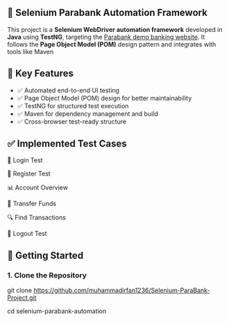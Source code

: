 ## 🧪 Selenium Parabank Automation Framework

This project is a **Selenium WebDriver automation framework** developed in **Java** using **TestNG**, targeting the [Parabank demo banking website](https://parabank.parasoft.com/). It follows the **Page Object Model (POM)** design pattern and integrates with tools like Maven 


## 📌 Key Features

- ✅ Automated end-to-end UI testing
- ✅ Page Object Model (POM) design for better maintainability
- ✅ TestNG for structured test execution
- ✅ Maven for dependency management and build
- ✅ Cross-browser test-ready structure



## ✅ Implemented Test Cases


🔐 Login Test 

📝 Register Test	

📊 Account Overview	

🔁 Transfer Funds

🔍 Find Transactions	

🚪 Logout Test	


## 🚀 Getting Started

### 1. Clone the Repository


git clone https://github.com/muhammadirfan1236/Selenium-ParaBank-Project.git

cd selenium-parabank-automation


